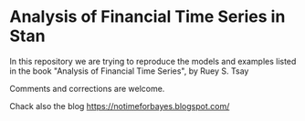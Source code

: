 # Analysis of Financial Time Series in Stan
In this repository we are trying to reproduce the models and examples listed in the book "Analysis of Financial Time Series", by Ruey S. Tsay

Comments and corrections are welcome.

Chack also the blog https://notimeforbayes.blogspot.com/

